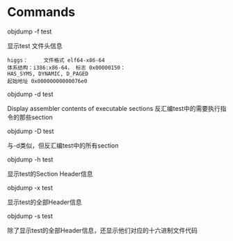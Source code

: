 # Commands

objdump -f test

显示test 文件头信息

```
higgs：     文件格式 elf64-x86-64
体系结构：i386:x86-64， 标志 0x00000150：
HAS_SYMS, DYNAMIC, D_PAGED
起始地址 0x00000000000076e0
```

objdump -d test

Display assembler contents of executable sections
反汇编test中的需要执行指令的那些section

objdump -D test

与-d类似，但反汇编test中的所有section

objdump -h test

显示test的Section Header信息


objdump -x test

显示test的全部Header信息

objdump -s test

除了显示test的全部Header信息，还显示他们对应的十六进制文件代码

